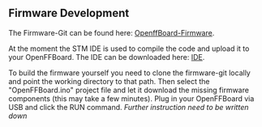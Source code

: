 ## Firmware Development

The Firmware-Git can be found here: [OpenffBoard-Firmware](https://github.com/Ultrawipf/OpenFFBoard).

At the moment the STM IDE is used to compile the code and upload it to your OpenFFBoard. The IDE can be downloaded here: [IDE](https://www.st.com/en/development-tools/stm32cubeide.html#get-software).

To build the firmware yourself you need to clone the firmware-git locally and point the working directory to that path. 
Then select the "OpenFFBoard.ino" project file and let it download the missing firmware components (this may take a few minutes).
Plug in your OpenFFBoard via USB and click the  RUN command. *Further instruction need to be written down*